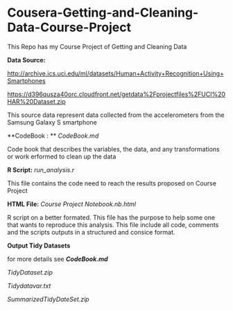 # Cousera-Getting-and-Cleaning-Data-Course-Project
This  Repo has my Course Project  of Getting and  Cleaning Data

**Data Source:**

http://archive.ics.uci.edu/ml/datasets/Human+Activity+Recognition+Using+Smartphones

https://d396qusza40orc.cloudfront.net/getdata%2Fprojectfiles%2FUCI%20HAR%20Dataset.zip

This source data represent data collected from the accelerometers from the Samsung Galaxy S smartphone

**CodeBook : **  _*CodeBook.md*_

Code book that describes the variables, the data, and any transformations or work erformed to clean up the data

**R Script:** _*run_analysis.r*_

This file contains the code need to reach the results proposed on Course Project

**HTML File:** _*Course Project Notebook.nb.html*_

R script on a better formated. This file has the purpose to help some one that wants to reproduce this analysis.
This file include all code, comments and the scripts outputs in a structured and consice format.

**Output Tidy Datasets**

for more details see _**CodeBook.md**_

_*TidyDataset.zip*_

_*Tidydatavar.txt*_ 

_*SummarizedTidyDateSet.zip*_ 



